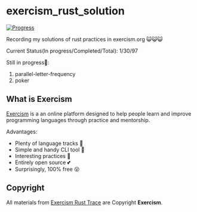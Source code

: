 # exercism_rust_solution

[![Progress](https://img.shields.io/badge/Progress-31%25-brightgreen)]()

Recording my solutions of rust practices in exercism.org 😺😺😺

Current Status(In progress/Completed/Total): 1/30/97

Still in progress👷:

1. parallel-letter-frequency
2. poker

## What is Exercism

[Exercism](https://exercism.org/tracks/rust) is a an online platform designed to help people learn and improve programming languages through practice and mentorship.

Advantages:
- Plenty of language tracks 🎯
- Simple and handy CLI tool 🧰
- Interesting practices 🥰
- Entirely open source 💕
- Surprisingly, 100% free 😮

## Copyright

All materials from [Exercism Rust Trace](https://exercism.org/tracks/rust) are Copyright **Exercism**.